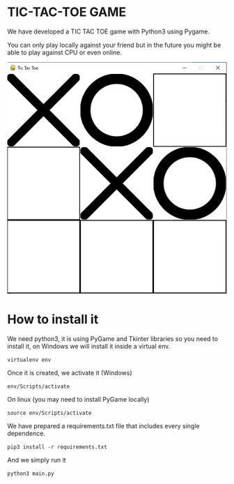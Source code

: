 # TIC-TAC-TOE GAME
We have developed a TIC TAC TOE game with Python3 using Pygame. 

You can only play locally against your friend but in the future you might be able to play against CPU or even online.

![Screenshot of game](https://github.com/FernandezEnrique/tic-tac-toe/blob/main/img/readme/Game-img.png?raw=true)

# How to install it
We need python3, it is using PyGame and Tkinter libraries so you need to install it, on Windows we will install it inside a virtual env.
```
virtualenv env
```
Once it is created, we activate it (Windows)
```
env/Scripts/activate
```
On linux (you may need to install PyGame locally)
```
source env/Scripts/activate
```
We have prepared a requirements.txt file that includes every single dependence.
```
pip3 install -r requirements.txt
```
And we simply run it
```
python3 main.py
```
